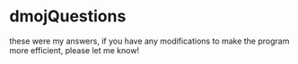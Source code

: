 # dmojQuestions
these were my answers, if you have any modifications to make the program more efficient, please let me know!
